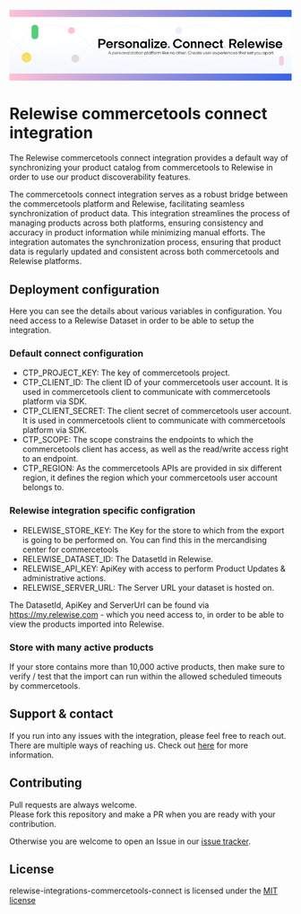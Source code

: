 <p align="center">
  <a href="https://relewise.com/">
    <img alt="Relewise logo" src=".github/banner.png">
  </a>
</p>

# Relewise commercetools connect integration

The Relewise commercetools connect integration provides a default way of synchronizing your product catalog from commercetools to Relewise in order to use our product discoverability features.

The commercetools connect integration serves as a robust bridge between the commercetools platform and Relewise, facilitating seamless synchronization of product data. This integration streamlines the process of managing products across both platforms, ensuring consistency and accuracy in product information while minimizing manual efforts.
The integration automates the synchronization process, ensuring that product data is regularly updated and consistent across both commercetools and Relewise platforms.


## Deployment configuration

Here you can see the details about various variables in configuration. You need access to a Relewise Dataset in order to be able to setup the integration.

### Default connect configuration
- CTP_PROJECT_KEY: The key of commercetools project.
- CTP_CLIENT_ID: The client ID of your commercetools user account. It is used in commercetools client to communicate with commercetools platform via SDK.
- CTP_CLIENT_SECRET: The client secret of commercetools user account. It is used in commercetools client to communicate with commercetools platform via SDK.
- CTP_SCOPE: The scope constrains the endpoints to which the commercetools client has access, as well as the read/write access right to an endpoint.
- CTP_REGION: As the commercetools APIs are provided in six different region, it defines the region which your commercetools user account belongs to.
  
### Relewise integration specific configration
- RELEWISE_STORE_KEY: The Key for the store to which from the export is going to be performed on. You can find this in the mercandising center for commercetools
- RELEWISE_DATASET_ID: The DatasetId in Relewise.
- RELEWISE_API_KEY: ApiKey with access to perform Product Updates & administrative actions.
- RELEWISE_SERVER_URL: The Server URL your dataset is hosted on.

The DatasetId, ApiKey and ServerUrl can be found via https://my.relewise.com - which you need access to, in order to be able to view the products imported into Relewise.

### Store with many active products
If your store contains more than 10,000 active products, then make sure to verify / test that the import can run within the allowed scheduled timeouts by commercetools.

## Support & contact

If you run into any issues with the integration, please feel free to reach out. There are multiple ways of reaching us. Check out [here](https://docs.relewise.com/docs/developer/support.html) for more information.

## Contributing

Pull requests are always welcome.  
Please fork this repository and make a PR when you are ready with your contribution.  

Otherwise you are welcome to open an Issue in our [issue tracker](https://github.com/Relewise/relewise-integrations-commercetools-connect/issues).

## License

relewise-integrations-commercetools-connect is licensed under the [MIT license](./LICENSE)
